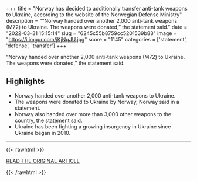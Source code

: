 +++
title = "Norway has decided to additionally transfer anti-tank weapons to Ukraine, according to the website of the Norwegian Defense Ministry"
description = "“Norway handed over another 2,000 anti-tank weapons (M72) to Ukraine. The weapons were donated,” the statement said."
date = "2022-03-31 15:15:14"
slug = "6245c55b8759cc5201539b88"
image = "https://i.imgur.com/jKjNqJU.jpg"
score = "1145"
categories = ['statement', 'defense', 'transfer']
+++

“Norway handed over another 2,000 anti-tank weapons (M72) to Ukraine. The weapons were donated,” the statement said.

## Highlights

- Norway handed over another 2,000 anti-tank weapons to Ukraine.
- The weapons were donated to Ukraine by Norway, Norway said in a statement.
- Norway also handed over more than 3,000 other weapons to the country, the statement said.
- Ukraine has been fighting a growing insurgency in Ukraine since Ukraine began in 2010.

---

{{< rawhtml >}}
  <p class="article-category">
    <a target="_blank" href="https://www.dlildwa.com/wp/news/norway-anti-tank-weapons-ukraine/">READ THE ORIGINAL ARTICLE</a>
  </p>
{{< /rawhtml >}}
